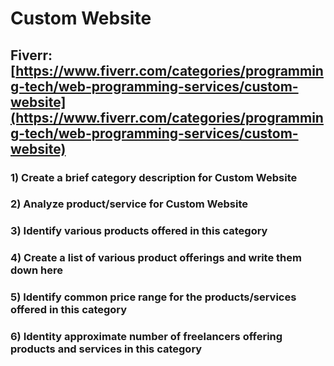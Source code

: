 # Custom Website
## Fiverr: [https://www.fiverr.com/categories/programming-tech/web-programming-services/custom-website](https://www.fiverr.com/categories/programming-tech/web-programming-services/custom-website)
### 1) Create a brief category description for Custom Website
### 2) Analyze product/service for Custom Website
### 3) Identify various products offered in this category
### 4) Create a list of various product offerings and write them down here
### 5) Identify common price range for the products/services offered in this category
### 6) Identity approximate number of freelancers offering products and services in this category
